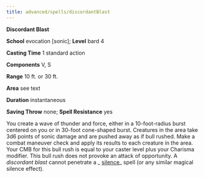 ```yaml
---
title: advanced/spells/discordantBlast
---
```

 **Discordant Blast**

**School** evocation [sonic]; **Level** bard 4

**Casting Time** 1 standard action

**Components** V, S

**Range** 10 ft. or 30 ft.

**Area** see text

**Duration** instantaneous

**Saving Throw** none; **Spell Resistance** yes

You create a wave of thunder and force, either in a 10-foot-radius burst centered on you or in 30-foot cone-shaped burst. Creatures in the area take 3d6 points of sonic damage and are pushed away as if bull rushed. Make a combat maneuver check and apply its results to each creature in the area. Your CMB for this bull rush is equal to your caster level plus your Charisma modifier. This bull rush does not provoke an attack of opportunity. A _discordant blast_ cannot penetrate a _ [silence](../../spells/silence.md#_silence)_ spell (or any similar magical silence effect).


